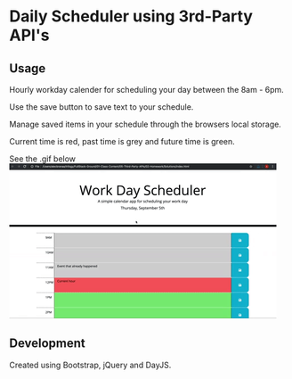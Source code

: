 # Daily Scheduler using 3rd-Party API's

## Usage

Hourly workday calender for scheduling your day between the 8am - 6pm.

Use the save button to save text to your schedule.

Manage saved items in your schedule through the browsers local storage.

Current time is red, past time is grey and future time is green.

See the .gif below
![Alt text](daily-schedule-planner-apis/Assets/asset-dailyscheduler-function.gif)

## Development

Created using Bootstrap, jQuery and DayJS.